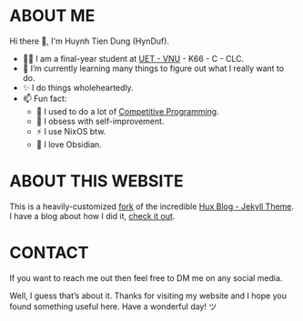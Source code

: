 # ABOUT ME
Hi there 👋, I'm Huynh Tien Dung (HynDuf).

- 👨‍🎓 I am a final-year student at [UET - VNU](https://uet.vnu.edu.vn/) - K66 - C - CLC. 
- 🌱 I’m currently learning many things to figure out what I really want to do.
- ✨ I do things wholeheartedly.
- 📫 Fun fact: 
  - 🔭 I used to do a lot of [Competitive Programming](http://codeforces.com/profile/_LNHTD_).
  - 🌸 I obsess with self-improvement.
  - ⚡ I use NixOS btw.
  - 💎 I love Obsidian.

# ABOUT THIS WEBSITE
This is a heavily-customized [fork](https://github.com/HynDuf/hynduf.github.io) of the incredible [Hux Blog - Jekyll Theme](https://github.com/Huxpro/huxpro.github.io). I have a blog about how I did it, [check it out](https://hynduf.github.io/2023/12/31/building-my-aesthetic-personal-site/).

# CONTACT
If you want to reach me out then feel free to DM me on any social media.

Well, I guess that’s about it. Thanks for visiting my website and I hope you found something useful here. Have a wonderful day! ツ

